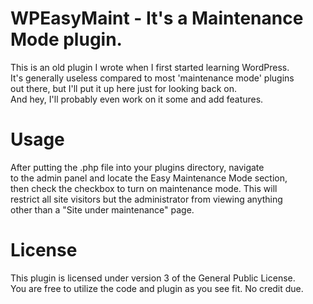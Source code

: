 # WPEasyMaint - It's a Maintenance Mode plugin.
This is an old plugin I wrote when I first started learning WordPress.  
It's generally useless compared to most 'maintenance mode' plugins  
out there, but I'll put it up here just for looking back on.  
And hey, I'll probably even work on it some and add features.  
  
# Usage  
After putting the .php file into your plugins directory, navigate  
to the admin panel and locate the Easy Maintenance Mode section,  
then check the checkbox to turn on maintenance mode. This will  
restrict all site visitors but the administrator from viewing anything  
other than a "Site under maintenance" page.  
  
# License  
This plugin is licensed under version 3 of the General Public License.  
You are free to utilize the code and plugin as you see fit. No credit due.